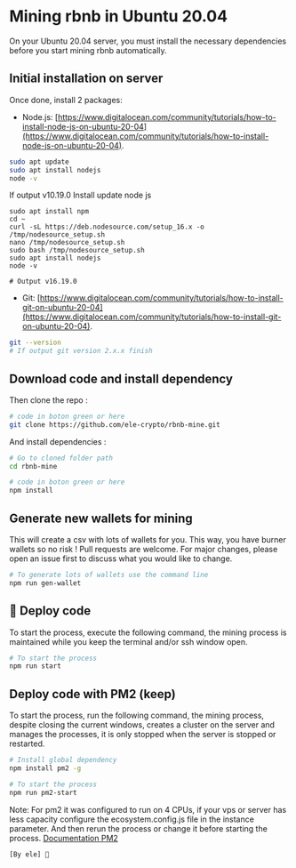 # Mining rbnb in Ubuntu 20.04

On your Ubuntu 20.04 server, you must install the necessary dependencies before you start mining rbnb automatically.

## Initial installation on server

Once done, install 2 packages:
- Node.js: [https://www.digitalocean.com/community/tutorials/how-to-install-node-js-on-ubuntu-20-04](https://www.digitalocean.com/community/tutorials/how-to-install-node-js-on-ubuntu-20-04).

```bash
sudo apt update
sudo apt install nodejs
node -v
```

If output v10.19.0
Install update node js 

```text
sudo apt install npm
cd ~
curl -sL https://deb.nodesource.com/setup_16.x -o /tmp/nodesource_setup.sh
nano /tmp/nodesource_setup.sh
sudo bash /tmp/nodesource_setup.sh
sudo apt install nodejs
node -v

# Output v16.19.0
```

- Git: [https://www.digitalocean.com/community/tutorials/how-to-install-git-on-ubuntu-20-04](https://www.digitalocean.com/community/tutorials/how-to-install-git-on-ubuntu-20-04).

```bash
git --version
# If output git version 2.x.x finish

```

## Download code and install dependency

Then clone the repo :  

```bash
# code in boton green or here
git clone https://github.com/ele-crypto/rbnb-mine.git
```

And install dependencies :

```bash
# Go to cloned folder path
cd rbnb-mine

# code in boton green or here
npm install
```

## Generate new wallets for mining

This will create a csv with lots of wallets for you.
This way, you have burner wallets so no risk !
Pull requests are welcome. For major changes, please open an issue first
to discuss what you would like to change.

```bash
# To generate lots of wallets use the command line
npm run gen-wallet
```

## 🚀 Deploy code 
To start the process, execute the following command, the mining process is maintained while you keep the terminal and/or ssh window open.

```bash
# To start the process
npm run start
```

## Deploy code with PM2 (keep)
To start the process, run the following command, the mining process, despite closing the current windows, creates a cluster on the server and manages the processes, it is only stopped when the server is stopped or restarted.

```bash
# Install global dependency
npm install pm2 -g

# To start the process
npm run pm2-start
```

Note: For pm2 it was configured to run on 4 CPUs, if your vps or server has less capacity configure the ecosystem.config.js file in the instance parameter. And then rerun the process or change it before starting the process. [Documentation PM2](https://pm2.keymetrics.io/docs/usage/quick-start/) 

```bash
[By ele] 🚀
```
